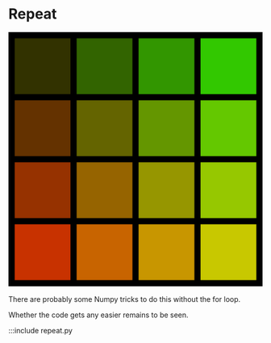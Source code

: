 
# Repeat

![](../images/repeat.png)

There are probably some Numpy tricks to do this without the for loop.

Whether the code gets any easier remains to be seen.

:::include repeat.py
